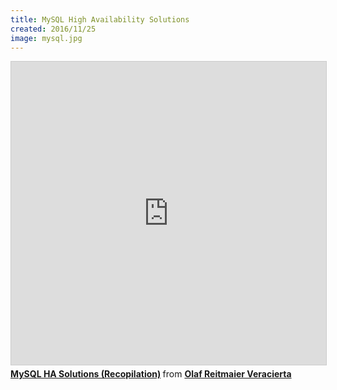 ```yaml
---
title: MySQL High Availability Solutions
created: 2016/11/25
image: mysql.jpg
---
```


<div class="text-center">
<iframe src="https://www.slideshare.net/slideshow/embed_code/key/5UyFhqv37I7Ulo" width="595" height="485" frameborder="0" marginwidth="0" marginheight="0" scrolling="no" style="border:1px solid #CCC; border-width:1px; margin-bottom:5px; max-width: 100%;" allowfullscreen> </iframe> <div style="margin-bottom:5px"> <strong> <a href="https://www.slideshare.net/olafrv/mysql-ha-solutions-recopilation" title="MySQL HA Solutions (Recopilation)" target="_blank">MySQL HA Solutions (Recopilation)</a> </strong> from <strong><a href="https://www.slideshare.net/olafrv" target="_blank">Olaf Reitmaier Veracierta</a></strong> </div>
</div>